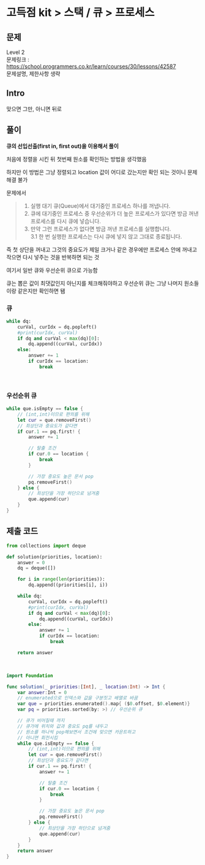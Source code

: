 # 고득점 kit > 스택 / 큐 > 프로세스

## 문제

Level 2
<br/>
문제링크 : https://school.programmers.co.kr/learn/courses/30/lessons/42587
<br/>
문제설명, 제한사항 생략
<br/>

## Intro

맞으면 그만, 아니면 뒤로
<br/>

## 풀이

**큐의 선입선출(first in, first out)을 이용해서 풀이**
<br/>

처음에 정렬을 시킨 뒤 첫번째 원소를 확인하는 방법을 생각했음
<br/>

하지만 이 방법은 그냥 정렬되고 location 값이 어디로 갔는지만 확인 되는 것이니 문제해결 불가
<br/>

문제에서
<br/>

> 1. 실행 대기 큐(Queue)에서 대기중인 프로세스 하나를 꺼냅니다.
>    <br/>
> 2. 큐에 대기중인 프로세스 중 우선순위가 더 높은 프로세스가 있다면 방금 꺼낸 프로세스를 다시 큐에 넣습니다.
>    <br/>
> 3. 만약 그런 프로세스가 없다면 방금 꺼낸 프로세스를 실행합니다.
>    <br/>
>    3.1 한 번 실행한 프로세스는 다시 큐에 넣지 않고 그대로 종료됩니다.
>    <br/>

즉 첫 상단을 꺼내고 그것의 중요도가 제일 크거나 같은 경우에만 프로세스 안에 꺼내고 작으면 다시 넣주는 것을 반복하면 되는 것
<br/>

여기서 일반 큐와 우선순위 큐으로 가능함
<br/>

큐는 뽑은 값이 최댓값인지 아닌지를 체크해줘야하고 우선순위 큐는 그냥 나머지 원소들이랑 같은지만 확인하면 됌
<br/>

### 큐

```python
while dq:
    curVal, curIdx = dq.popleft()
    #print(curIdx, curVal)
    if dq and curVal < max(dq)[0]:
        dq.append((curVal, curIdx))
    else:
        answer += 1
        if curIdx == location:
            break
```

<br/>

### 우선순위 큐

```swift
while que.isEmpty == false {
    // (int,int)이므로 편의를 위해
    let cur = que.removeFirst()
    // 최상단과 중요도가 같다면
    if cur.1 == pq.first! {
        answer += 1

        // 탈출 조건
        if cur.0 == location {
            break
        }

        // 가장 중요도 높은 문서 pop
        pq.removeFirst()
    } else {
        // 최상단을 가장 하단으로 넘겨줌
        que.append(cur)
    }
}
```

## 제출 코드

```python
from collections import deque

def solution(priorities, location):
    answer = 0
    dq = deque([])

    for i in range(len(priorities)):
        dq.append((priorities[i], i))

    while dq:
        curVal, curIdx = dq.popleft()
        #print(curIdx, curVal)
        if dq and curVal < max(dq)[0]:
            dq.append((curVal, curIdx))
        else:
            answer += 1
            if curIdx == location:
                break

    return answer
```

<br/>

```swift
import Foundation

func solution(_ priorities:[Int], _ location:Int) -> Int {
    var answer:Int = 0
    // enumerated으로 인덱스와 값을 구분짓고 배열로 바꿈
    var que = priorities.enumerated().map{ ($0.offset, $0.element)}
    var pq = priorities.sorted(by: >) // 우선순위 큐

    // 큐가 비어질때 까지
    // 큐가에 위치와 값과 중요도 pq를 내두고
    // 원소를 하나씩 pop해보면서 조건에 맞으면 카운트하고
    // 아니면 회전시킴
    while que.isEmpty == false {
        // (int,int)이므로 편의를 위해
        let cur = que.removeFirst()
        // 최상단과 중요도가 같다면
        if cur.1 == pq.first! {
            answer += 1

            // 탈출 조건
            if cur.0 == location {
                break
            }

            // 가장 중요도 높은 문서 pop
            pq.removeFirst()
        } else {
            // 최상단을 가장 하단으로 넘겨줌
            que.append(cur)
        }
    }
    return answer
}
```
